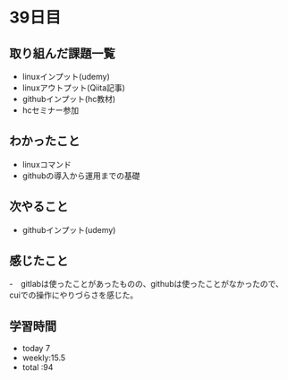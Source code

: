 # 39日目
## 取り組んだ課題一覧
- linuxインプット(udemy)
- linuxアウトプット(Qiita記事)
- githubインプット(hc教材)
- hcセミナー参加
## わかったこと
- linuxコマンド
- githubの導入から運用までの基礎
## 次やること
- githubインプット(udemy)
## 感じたこと
-　gitlabは使ったことがあったものの、githubは使ったことがなかったので、cuiでの操作にやりづらさを感じた。
## 学習時間
- today 7
- weekly:15.5
- total :94
